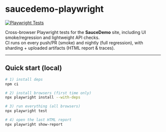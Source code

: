 # saucedemo-playwright
[![Playwright Tests](https://github.com/Lombek14/saucedemo-playwright/actions/workflows/ci.yml/badge.svg?branch=main)](https://github.com/Lombek14/saucedemo-playwright/actions/workflows/ci.yml)

Cross-browser Playwright tests for the **SauceDemo** site, including UI smoke/regression and lightweight API checks.  
CI runs on every push/PR (smoke) and nightly (full regression), with sharding + uploaded artifacts (HTML report & traces).

---

## Quick start (local)

```bash
# 1) install deps
npm ci

# 2) install browsers (first time only)
npx playwright install --with-deps

# 3) run everything (all browsers)
npx playwright test

# 4) open the last HTML report
npx playwright show-report
